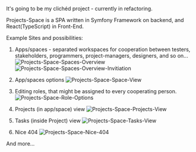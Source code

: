 It's going to be my clichéd project - currently in refactoring.

Projects-Space is a SPA written in Symfony Framework on backend, and React(TypeScript) in Front-End.

Example Sites and possibilities:

1. Apps/spaces - separated workspaces for cooperation between testers, stakeholders, programmers, project-managers, designers, and so on...
![Projects-Space-Spaces-Overview](https://github.com/user-attachments/assets/2955ab85-6204-4fcd-aeb9-b38b9917fb73)
![Projects-Space-Spaces-Overview-Invitiation](https://github.com/user-attachments/assets/3cfc551c-163f-420f-a91b-fe67d15635c0)

2. App/spaces options
![Projects-Space-Space-View](https://github.com/user-attachments/assets/bffede2e-d166-4c53-8449-9dc1ac8fa88e)

3. Editing roles, that might be assigned to every cooperating person. 
![Projects-Space-Role-Options](https://github.com/user-attachments/assets/57412934-b365-47b4-bcf1-13eb31b875b0)

4. Projects (in app/space) view
![Projects-Space-Projects-View](https://github.com/user-attachments/assets/ad71dadd-f159-4fd9-88d6-a35bb8b17f8c)

5. Tasks (inside Project) view
![Projects-Space-Tasks-View](https://github.com/user-attachments/assets/28c190e5-d8ac-41ac-9a81-3afef5e35cd0)

6. Nice 404
![Projects-Space-Nice-404](https://github.com/user-attachments/assets/8ae58b6c-9289-47ee-b0b7-1110bfbda31c)

And more...
